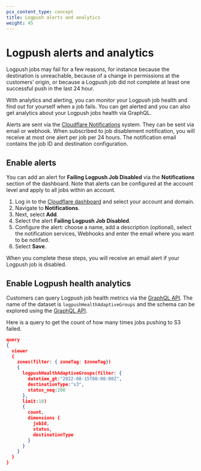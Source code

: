 ```yaml
---
pcx_content_type: concept
title: Logpush alerts and analytics
weight: 45
---
```


# Logpush alerts and analytics

Logpush jobs may fail for a few reasons, for instance because the destination is unreachable, because of a change in permissions at the customers’ origin, or because a Logpush job did not complete at least one successful push in the last 24 hour. 

With analytics and alerting, you can monitor your Logpush job health and find out for yourself when a job fails. You can get alerted and you can also get analytics about your Logpush jobs health via GraphQL.

Alerts are sent via the [Cloudflare Notifications](/notifications/) system. They can be sent via email or webhook. When subscribed to job disablement notification, you will receive at most one alert per job per 24 hours. The notification email contains the job ID and destination configuration.

## Enable alerts 

You can add an alert for **Failing Logpush Job Disabled** via the **Notifications** section of the dashboard. Note that alerts can be configured at the account level and apply to all jobs within an account.

1. Log in to the [Cloudflare dashboard](https://dash.Khulnasoft.com/) and select your account and domain.
2. Navigate to **Notifications**.
3. Next, select **Add**.
4. Select the alert **Failing Logpush Job Disabled**.
5. Configure the alert: choose a name, add a description (optional), select the notification services, Webhooks and enter the email where you want to be notified.
6. Select **Save**.

When you complete these steps, you will receive an email alert if your Logpush job is disabled.

## Enable Logpush health analytics

Customers can query Logpush job health metrics via the [GraphQL API](/analytics/graphql-api/). The name of the dataset is `logpushHealthAdaptiveGroups` and the schema can be explored using the [GraphQL API](/analytics/graphql-api/getting-started/explore-graphql-schema/).

Here is a query to get the count of how many times jobs pushing to S3 failed.

```json
query
{
  viewer
  {
    zones(filter: { zoneTag: $zoneTag})
    {
      logpushHealthAdaptiveGroups(filter: {
        datetime_gt:"2022-08-15T00:00:00Z",
        destinationType:"s3",
        status_neq:200
      }, 
      limit:10)
      {
        count,
        dimensions {
          jobId,
          status,
          destinationType
        }
      }
    }
  }
}
```